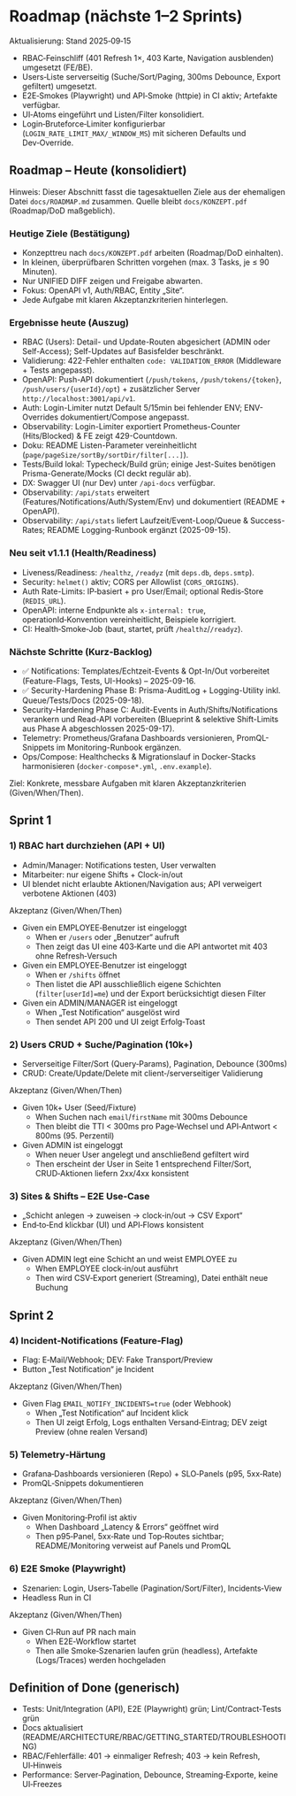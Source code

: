 # Roadmap (nächste 1–2 Sprints)

Aktualisierung: Stand 2025‑09‑15
- RBAC‑Feinschliff (401 Refresh 1×, 403 Karte, Navigation ausblenden) umgesetzt (FE/BE).
- Users‑Liste serverseitig (Suche/Sort/Paging, 300ms Debounce, Export gefiltert) umgesetzt.
- E2E‑Smokes (Playwright) und API‑Smoke (httpie) in CI aktiv; Artefakte verfügbar.
- UI‑Atoms eingeführt und Listen/Filter konsolidiert.
- Login‑Bruteforce‑Limiter konfigurierbar (`LOGIN_RATE_LIMIT_MAX/_WINDOW_MS`) mit sicheren Defaults und Dev‑Override.

## Roadmap – Heute (konsolidiert)

Hinweis: Dieser Abschnitt fasst die tagesaktuellen Ziele aus der ehemaligen Datei `docs/ROADMAP.md` zusammen. Quelle bleibt `docs/KONZEPT.pdf` (Roadmap/DoD maßgeblich).

### Heutige Ziele (Bestätigung)
- Konzepttreu nach `docs/KONZEPT.pdf` arbeiten (Roadmap/DoD einhalten).
- In kleinen, überprüfbaren Schritten vorgehen (max. 3 Tasks, je ≤ 90 Minuten).
- Nur UNIFIED DIFF zeigen und Freigabe abwarten.
- Fokus: OpenAPI v1, Auth/RBAC, Entity „Site“.
- Jede Aufgabe mit klaren Akzeptanzkriterien hinterlegen.

### Ergebnisse heute (Auszug)
- RBAC (Users): Detail- und Update-Routen abgesichert (ADMIN oder Self-Access); Self-Updates auf Basisfelder beschränkt.
- Validierung: 422-Fehler enthalten `code: VALIDATION_ERROR` (Middleware + Tests angepasst).
- OpenAPI: Push-API dokumentiert (`/push/tokens`, `/push/tokens/{token}`, `/push/users/{userId}/opt`) + zusätzlicher Server `http://localhost:3001/api/v1`.
- Auth: Login-Limiter nutzt Default 5/15min bei fehlender ENV; ENV-Overrides dokumentiert/Compose angepasst.
- Observability: Login-Limiter exportiert Prometheus-Counter (Hits/Blocked) & FE zeigt 429-Countdown.
- Doku: README Listen-Parameter vereinheitlicht (`page/pageSize/sortBy/sortDir/filter[...]`).
- Tests/Build lokal: Typecheck/Build grün; einige Jest-Suites benötigen Prisma-Generate/Mocks (CI deckt regulär ab).
- DX: Swagger UI (nur Dev) unter `/api-docs` verfügbar.
- Observability: `/api/stats` erweitert (Features/Notifications/Auth/System/Env) und dokumentiert (README + OpenAPI).
- Observability: `/api/stats` liefert Laufzeit/Event-Loop/Queue & Success-Rates; README Logging-Runbook ergänzt (2025-09-15).

### Neu seit v1.1.1 (Health/Readiness)
- Liveness/Readiness: `/healthz`, `/readyz` (mit `deps.db`, `deps.smtp`).
- Security: `helmet()` aktiv; CORS per Allowlist (`CORS_ORIGINS`).
- Auth Rate-Limits: IP‑basiert + pro User/Email; optional Redis‑Store (`REDIS_URL`).
- OpenAPI: interne Endpunkte als `x-internal: true`, operationId‑Konvention vereinheitlicht, Beispiele korrigiert.
- CI: Health‑Smoke‑Job (baut, startet, prüft `/healthz`/`/readyz`).

### Nächste Schritte (Kurz-Backlog)
- ✅ Notifications: Templates/Echtzeit-Events & Opt-In/Out vorbereitet (Feature-Flags, Tests, UI-Hooks) – 2025-09-16.
- ✅ Security-Hardening Phase B: Prisma-AuditLog + Logging-Utility inkl. Queue/Tests/Docs (2025-09-18).
- Security-Hardening Phase C: Audit-Events in Auth/Shifts/Notifications verankern und Read-API vorbereiten (Blueprint & selektive Shift-Limits aus Phase A abgeschlossen 2025-09-17).
- Telemetry: Prometheus/Grafana Dashboards versionieren, PromQL-Snippets im Monitoring-Runbook ergänzen.
- Ops/Compose: Healthchecks & Migrationslauf in Docker-Stacks harmonisieren (`docker-compose*.yml`, `.env.example`).


Ziel: Konkrete, messbare Aufgaben mit klaren Akzeptanzkriterien (Given/When/Then).

## Sprint 1

### 1) RBAC hart durchziehen (API + UI)
- Admin/Manager: Notifications testen, User verwalten
- Mitarbeiter: nur eigene Shifts + Clock-in/out
- UI blendet nicht erlaubte Aktionen/Navigation aus; API verweigert verbotene Aktionen (403)

Akzeptanz (Given/When/Then)
- Given ein EMPLOYEE‑Benutzer ist eingeloggt
  - When er `/users` oder „Benutzer“ aufruft
  - Then zeigt das UI eine 403‑Karte und die API antwortet mit 403 ohne Refresh‑Versuch
- Given ein EMPLOYEE‑Benutzer ist eingeloggt
  - When er `/shifts` öffnet
  - Then listet die API ausschließlich eigene Schichten (`filter[userId]=me`) und der Export berücksichtigt diesen Filter
- Given ein ADMIN/MANAGER ist eingeloggt
  - When „Test Notification“ ausgelöst wird
  - Then sendet API 200 und UI zeigt Erfolg‑Toast

### 2) Users CRUD + Suche/Pagination (10k+)
- Serverseitige Filter/Sort (Query‑Params), Pagination, Debounce (300ms)
- CRUD: Create/Update/Delete mit client‑/serverseitiger Validierung

Akzeptanz (Given/When/Then)
- Given 10k+ User (Seed/Fixture)
  - When Suchen nach `email`/`firstName` mit 300ms Debounce
  - Then bleibt die TTI < 300ms pro Page‑Wechsel und API‑Antwort < 800ms (95. Perzentil)
- Given ADMIN ist eingeloggt
  - When neuer User angelegt und anschließend gefiltert wird
  - Then erscheint der User in Seite 1 entsprechend Filter/Sort, CRUD‑Aktionen liefern 2xx/4xx konsistent

### 3) Sites & Shifts – E2E Use‑Case
- „Schicht anlegen → zuweisen → clock‑in/out → CSV Export“
- End‑to‑End klickbar (UI) und API‑Flows konsistent

Akzeptanz (Given/When/Then)
- Given ADMIN legt eine Schicht an und weist EMPLOYEE zu
  - When EMPLOYEE clock‑in/out ausführt
  - Then wird CSV‑Export generiert (Streaming), Datei enthält neue Buchung

## Sprint 2

### 4) Incident‑Notifications (Feature‑Flag)
- Flag: E‑Mail/Webhook; DEV: Fake Transport/Preview
- Button „Test Notification“ je Incident

Akzeptanz (Given/When/Then)
- Given Flag `EMAIL_NOTIFY_INCIDENTS=true` (oder Webhook)
  - When „Test Notification“ auf Incident klick
  - Then UI zeigt Erfolg, Logs enthalten Versand‑Eintrag; DEV zeigt Preview (ohne realen Versand)

### 5) Telemetry‑Härtung
- Grafana‑Dashboards versionieren (Repo) + SLO‑Panels (p95, 5xx‑Rate)
- PromQL‑Snippets dokumentieren

Akzeptanz (Given/When/Then)
- Given Monitoring‑Profil ist aktiv
  - When Dashboard „Latency & Errors“ geöffnet wird
  - Then p95‑Panel, 5xx‑Rate und Top‑Routes sichtbar; README/Monitoring verweist auf Panels und PromQL

### 6) E2E Smoke (Playwright)
- Szenarien: Login, Users‑Tabelle (Pagination/Sort/Filter), Incidents‑View
- Headless Run in CI

Akzeptanz (Given/When/Then)
- Given CI‑Run auf PR nach main
  - When E2E‑Workflow startet
  - Then alle Smoke‑Szenarien laufen grün (headless), Artefakte (Logs/Traces) werden hochgeladen

## Definition of Done (generisch)
- Tests: Unit/Integration (API), E2E (Playwright) grün; Lint/Contract‑Tests grün
- Docs aktualisiert (README/ARCHITECTURE/RBAC/GETTING_STARTED/TROUBLESHOOTING)
- RBAC/Fehlerfälle: 401 → einmaliger Refresh; 403 → kein Refresh, UI‑Hinweis
- Performance: Server‑Pagination, Debounce, Streaming‑Exporte, keine UI‑Freezes
